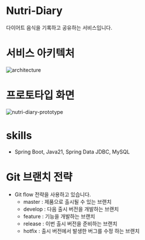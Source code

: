 # Nutri-Diary
다이어트 음식을 기록하고 공유하는 서비스입니다.
# 서비스 아키텍처
![architecture](https://github.com/user-attachments/assets/48048996-a848-4d02-bcd2-ba0b036e8105)
# 프로토타입 화면
![nutri-diary-prototype](https://github.com/user-attachments/assets/ccbbc96a-027e-46e2-829e-f724056f5dff)
# skills
- Spring Boot, Java21, Spring Data JDBC, MySQL
# Git 브랜치 전략
* Git flow 전략을 사용하고 있습니다.
  * master : 제품으로 출시될 수 있는 브랜치
  * develop : 다음 출시 버전을 개발하는 브랜치
  * feature : 기능을 개발하는 브랜치
  * release : 이번 출시 버전을 준비하는 브랜치
  * hotfix : 출시 버전에서 발생한 버그를 수정 하는 브랜치
